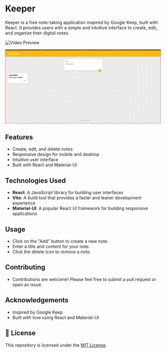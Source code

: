 
# Keeper

Keeper is a free note-taking application inspired by Google Keep, built with React. It provides users with a simple and intuitive interface to create, edit, and organize their digital notes.


![Video Preview](./public/Keeper%20Output.gif)

![Image](./public/Keeper%20Image.png)


## Features

- Create, edit, and delete notes
- Responsive design for mobile and desktop
- Intuitive user interface
- Built with React and Material-UI

## Technologies Used

- **React**: A JavaScript library for building user interfaces
- **Vite**: A build tool that provides a faster and leaner development experience
- **Material-UI**: A popular React UI framework for building responsive applications

## Usage

- Click on the "Add" button to create a new note.
- Enter a title and content for your note.
- Click the delete icon to remove a note.

## Contributing

- Contributions are welcome! Please feel free to submit a pull request or open an issue.

## Acknowledgements
- Inspired by Google Keep
- Built with love using React and Material-UI


## 📄 License
This repository is licensed under the [MIT License](LICENSE).
